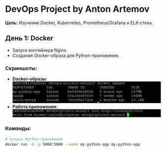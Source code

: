 # DevOps Project by Anton Artemov  
**Цель:** Изучение Docker, Kubernetes, Prometheus/Grafana и ELK-стека.  

## День 1: Docker  
- Запуск контейнера Nginx.  
- Создание Docker-образа для Python-приложения.  

### Скриншоты:  
- **Docker-образы:**  
  ![Docker Images](docs/screenshots/docker-images.png)  
- **Работа приложения:**  
  ![Python App](docs/screenshots/python-app.png)  

### Команды:  
```bash
# Запуск Python-приложения
docker run -d -p 5000:5000 --name my-python-app my-python-app
